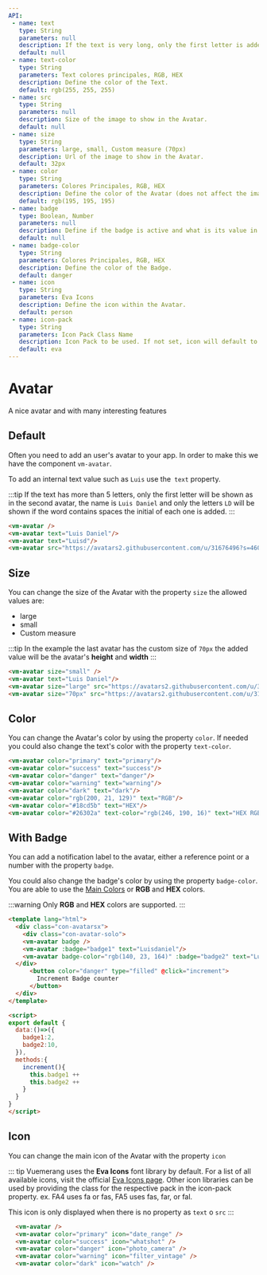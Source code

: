 ```yaml
---
API:
 - name: text
   type: String
   parameters: null
   description: If the text is very long, only the first letter is added.
   default: null
 - name: text-color
   type: String
   parameters: Text colores principales, RGB, HEX
   description: Define the color of the Text.
   default: rgb(255, 255, 255)
 - name: src
   type: String
   parameters: null
   description: Size of the image to show in the Avatar.
   default: null
 - name: size
   type: String
   parameters: large, small, Custom measure (70px)
   description: Url of the image to show in the Avatar.
   default: 32px
 - name: color
   type: String
   parameters: Colores Principales, RGB, HEX
   description: Define the color of the Avatar (does not affect the image).
   default: rgb(195, 195, 195)
 - name: badge
   type: Boolean, Number
   parameters: null
   description: Define if the badge is active and what is its value in number.
   default: null
 - name: badge-color
   type: String
   parameters: Colores Principales, RGB, HEX
   description: Define the color of the Badge.
   default: danger
 - name: icon
   type: String
   parameters: Eva Icons
   description: Define the icon within the Avatar.
   default: person
 - name: icon-pack
   type: String
   parameters: Icon Pack Class Name
   description: Icon Pack to be used. If not set, icon will default to Eva Icons. ex. FA4 uses fa or fas, FA5 uses fas, far, or fal.
   default: eva
---
```


# Avatar

<box header>

  A nice avatar and with many interesting features

</box>


<box>

## Default

Often you need to add an user's avatar to your app. In order to make this we have the component `vm-avatar`.

To add an internal text value such as `Luis` use the` text` property.

:::tip
If the text has more than 5 letters, only the first letter will be shown as in the second avatar, the name is `Luis Daniel` and only the letters `LD` will be shown if the word contains spaces the initial of each one is added.
:::

<vuecode md center>
<div slot="demo">
  <vm-avatar />
  <vm-avatar text="Luisdaniel"/>
  <vm-avatar text="Luisd"/>
  <vm-avatar text="Luis Daniel"/>
  <vm-avatar src="https://avatars2.githubusercontent.com/u/31676496?s=460&v=4"/>
</div>
<div slot="code">

```html
<vm-avatar />
<vm-avatar text="Luis Daniel"/>
<vm-avatar text="Luisd"/>
<vm-avatar src="https://avatars2.githubusercontent.com/u/31676496?s=460&v=4"/>
```

</div>
</vuecode>

</box>


<box>

## Size

You can change the size of the Avatar with the property `size` the allowed values ​​are:

- large
- small
- Custom measure

:::tip
  In the example the last avatar has the custom size of `70px` the added value will be the avatar's **height** and **width**
:::

<vuecode md center>
<div slot="demo">
  <vm-avatar size="small" />
  <vm-avatar text="Luis Daniel"/>
  <vm-avatar size="large" src="https://avatars2.githubusercontent.com/u/31676496?s=460&v=4"/>
  <vm-avatar size="70px" src="https://avatars2.githubusercontent.com/u/31676496?s=460&v=4"/>
</div>
<div slot="code">

```html
<vm-avatar size="small" />
<vm-avatar text="Luis Daniel"/>
<vm-avatar size="large" src="https://avatars2.githubusercontent.com/u/31676496?s=460&v=4"/>
<vm-avatar size="70px" src="https://avatars2.githubusercontent.com/u/31676496?s=460&v=4"/>
```

</div>
</vuecode>
</box>

<box>

## Color

You can change the Avatar's color by using the property `color`. If needed you could also change the text's color with the property `text-color`.

<vuecode md center>
<div slot="demo">
<vm-avatar color="primary" text="primary"/>
<vm-avatar color="success" text="success"/>
<vm-avatar color="danger" text="danger"/>
<vm-avatar color="warning" text="warning"/>
<vm-avatar color="dark" text="dark"/>
<vm-avatar color="rgb(200, 21, 129)" text="RGB"/>
<vm-avatar color="#18cd5b" text="HEX"/>
<vm-avatar color="#26302a" text-color="rgb(246, 190, 16)" text="HEX RGB"/>
</div>
<div slot="code">

```html
<vm-avatar color="primary" text="primary"/>
<vm-avatar color="success" text="success"/>
<vm-avatar color="danger" text="danger"/>
<vm-avatar color="warning" text="warning"/>
<vm-avatar color="dark" text="dark"/>
<vm-avatar color="rgb(200, 21, 129)" text="RGB"/>
<vm-avatar color="#18cd5b" text="HEX"/>
<vm-avatar color="#26302a" text-color="rgb(246, 190, 16)" text="HEX RGB"/>
```

</div>
</vuecode>
</box>

<box>

## With Badge

You can add a notification label to the avatar, either a reference point or a number with the property `badge`.

You could also change the badge's color by using the property `badge-color`. You are able to use the [Main Colors](/theme/) or **RGB** and **HEX** colors.

:::warning
  Only **RGB** and **HEX** colors are supported.
:::

<vuecode md>
<div slot="demo">
  <Demos-Avatar-Badge />
</div>
<div slot="code">

```html
<template lang="html">
  <div class="con-avatarsx">
    <div class="con-avatar-solo">
    <vm-avatar badge />
    <vm-avatar :badge="badge1" text="Luisdaniel"/>
    <vm-avatar badge-color="rgb(140, 23, 164)" :badge="badge2" text="Luisd"/>
  </div>
      <button color="danger" type="filled" @click="increment">
        Increment Badge counter
      </button>
  </div>
</template>

<script>
export default {
  data:()=>({
    badge1:2,
    badge2:10,
  }),
  methods:{
    increment(){
      this.badge1 ++
      this.badge2 ++
    }
  }
}
</script>
```

</div>
</vuecode>
</box>


<box>

## Icon

You can change the main icon of the Avatar with the property `icon`

::: tip
Vuemerang uses the **Eva Icons** font library by default. For a list of all available icons, visit the official [Eva Icons page](https://akveo.github.io/eva-icons/). Other icon libraries can be used by providing the class for the respective pack in the icon-pack property. ex. FA4 uses fa or fas, FA5 uses fas, far, or fal.

This icon is only displayed when there is no property as `text` o `src`
:::


<vuecode md>
<div slot="demo">
  <Demos-Avatar-Icons />
</div>
<div slot="code">

```html
  <vm-avatar />
  <vm-avatar color="primary" icon="date_range" />
  <vm-avatar color="success" icon="whatshot" />
  <vm-avatar color="danger" icon="photo_camera" />
  <vm-avatar color="warning" icon="filter_vintage" />
  <vm-avatar color="dark" icon="watch" />
```

</div>
</vuecode>
</box>
